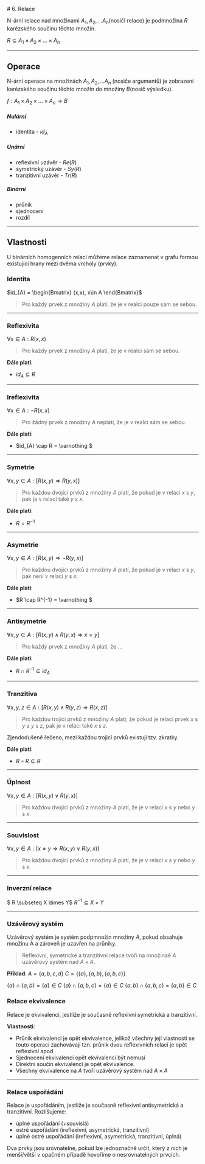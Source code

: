 # 6. Relace

N-ární relace nad množinami $A_{1},A_{2},...A_{n}$(nosiči relace) je podmnožina $R$ karézského součinu těchto množin.

$R \subseteq A_{1} \times A_{2}\times ... \times A_{n}$

---

## Operace

N-ární operace na množinách $A_{1},A_{2},...A_{n}$ (nosiče argumentů) je zobrazení karézského součinu těchto množin do množiny $B$(nosič výsledku).

$f: A_{1} \times A_{2}\times ... \times A_{n} \rightarrow B$

##### Nulární

- identita - $id_{A}$

##### Unární

- reflexivní uzávěr - $Re(R)$
- symetrický uzávěr - $Sy(R)$
- tranzitivní uzávěr - $Tr(R)$

##### Binární

- průnik
- sjednocení
- rozdíl

---

## Vlastnosti

U binárních homogenních relací můžeme relace zaznamenat v grafu formou existující hrany mezi dvěma vrcholy (prvky).

### Identita

$id_{A} = \begin{Bmatrix}
(x,x), x\in A
\end{Bmatrix}$

> Pro každý prvek z množiny $A$ platí, že je v realci pouze sám se sebou.

---

### Reflexivita

$\forall x\in A: R(x,x)$

> Pro každý prvek z množiny $A$ platí, že je v realci sám se sebou.

**Dále platí**:

- $id_{A} \subseteq  R$

---

### Ireflexivita

$\forall x\in A: \neg R(x,x)$

> Pro žádný prvek z množiny $A$ neplatí, že je v realci sám se sebou.

**Dále platí**:

- $id\_{A} \cap R = \varnothing $

---

### Symetrie

$\forall x,y \in A: [R(x,y) \Rightarrow R(y,x)]$

> Pro každou dvojici prvků z množiny $A$ platí, že pokud je v relaci _x_ s _y_, pak je v relaci také _y_ s _x_.

**Dále platí**:

- $R = R^{-1}$

---

### Asymetrie

$\forall x,y \in A: [R(x,y) \Rightarrow \neg R(y,x)]$

> Pro každou dvojici prvků z množiny $A$ platí, že pokud je v relaci _x_ s _y_, pak není v relaci _y_ s _x_.

**Dále platí**:

- $R \cap R^{-1} = \varnothing $

---

### Antisymetrie

$\forall x,y \in A: [R(x,y) \wedge  R(y,x)\Rightarrow  x = y]$

> Pro každý prvek z množiny $A$ platí, že ...

**Dále platí**:

- $R \cap R^{-1} \subseteq id_{A}$

---

### Tranzitiva

$\forall x,y,z \in A: [R(x,y) \wedge  R(y,z)\Rightarrow R(x,z)]$

> Pro každou trojici prvků z množiny $A$ platí, že pokud je relaci prvek _x_ s _y_ a _y_ s _z_, pak je v relaci také _x_ s _z_.

Zjendodušeně řečeno, mezi každou trojicí prvků existují tzv. zkratky.

**Dále platí**:

- $R \circ  R \subseteq R$

---

### Úplnost

$\forall x,y \in A: [R(x,y) \vee   R(y,x)]$

> Pro každou dvojici prvků z množiny $A$ platí, že je v relaci _x_ s _y_ nebo _y_ s _x_.

---

### Souvislost

$\forall x,y \in A: [x \neq y \Rightarrow R(x,y) \vee R(y,x)]$

> Pro každou dvojici prvků z množiny $A$ platí, že je v relaci _x_ s _y_ nebo _y_ s _x_.

---

### Inverzní relace

$ R \subseteq X \times Y$
$R^{-1}\subseteq X \times Y$

---

### Uzávěrový systém

Uzávěrový systém je systém podpmnožin množiny $A$, pokud obsahuje množinu A a zároveň je uzavřen na průniky.

> Reflexivní, symetrické a tranzitivní relace tvoří na množinaě $A$ uzávěrový systém nad $A\times A$.

**Příklad**:
$A = \left\{a,b,c,d \right\}$
$C = \left\{\left\{a \right\},\left\{a,b\right\},\left\{a,b,c \right\}\right\}$

$\left\{a \right\} \cap \left\{a,b \right\} = \left\{a \right\} \in C$
$\left\{a \right\} \cap \left\{a,b,c \right\} = \left\{a \right\} \in C$
$\left\{a,b \right\} \cap \left\{a,b,c \right\} = \left\{a,b \right\} \in C$

### Relace ekvivalence

Relace je ekvivalencí, jestliže je současně reflexivní symetrická a tranzitivní.

**Vlastnosti**:

- Průnik ekvivalencí je opět ekvivalence, jelikož všechny její vlastnosti se touto operací zachovávají tzn. průnik dvou reflexivních relací je opět reflexivní apod.
- Sjednocení ekvivalencí opět ekvivalencí být nemusí
- Direktní součin ekvivalencí je opět ekvivalence.
- Všechny ekvivalence na $A$ tvoří uzávěrový systém nad $A\times A$

---

### Relace uspořádání

Relace je uspořádáním, jestliže je současně reflexivní antisymetrická a tranzitivní. Rozlišujeme:

- úplné uspořádání (+souvislá)
- ostré uspořádání (ireflexivní, asymetrická, tranzitivní)
- úplné ostré uspořádání (ireflexivní, asymetrická, tranzitivní, úplná)

Dva prvky jsou srovnatelné, pokud lze jednoznačně určit, který z nich je menší/větší v opačném případě hovoříme o nesrovnatelných prvcích.
